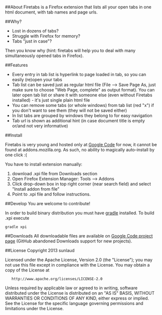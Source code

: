 ##About
Firetabs is a Firefox extension that lists all your open tabs in one html document, with tab names and page urls.


##Why?
* Lost in dozens of tabs?
* Struggle with Firefox for memory?
* Tabs "just in case"?

Then you know why (hint: firetabs will help you to deal with many simultaneously opened tabs in Firefox).

##Features
* Every entry in tab list is hyperlink to page loaded in tab, so you can easily (re)open your tabs
* Tab list can be saved just as regular html file (File --> Save Page As, just make sure to choose "Web Page, complete" as output format). You can later open tab list or share it with someone else (even without Firetabs installed) - it's just single plain html file
* You can remove some tabs (or whole windows) from tab list (red "x") if you don't want to see them (they will not be saved either)
* In list tabs are grouped by windows they belong to for easy navigation
* Tab url is shown as additional hint (in case document title is empty or/and not very informative)

##Install

Firetabs is very young and hosted only at <a href="http://code.google.com/p/firetabs-extension/downloads/list">Google Code</a> for now, it cannot be found at addons.mozilla.org. As such, no ability to magically auto-install by one click :(

You have to install extension manually:

1. download .xpi file from Downloads section
2. Open Firefox Extension Manager: Tools --> Addons
3. Click drop-down box in top right corner (near search field) and select "Install addon from file"
4. Point to .xpi file and follow instructions.

##Develop
You are welcome to contribute!

In order to build binary distribution you must have <a href="http://www.gradle.org">gradle</a> installed.
To build .xpi execute

    gradle xpi

##Downloads
All downloadable files are available on <a href="http://code.google.com/p/firetabs-extension/downloads/list">Google Code project page</a> (GitHub abandoned Downloads support for new projects).

##License
   Copyright 2013 sunlaud

   Licensed under the Apache License, Version 2.0 (the "License");
   you may not use this file except in compliance with the License.
   You may obtain a copy of the License at

       http://www.apache.org/licenses/LICENSE-2.0

   Unless required by applicable law or agreed to in writing, software
   distributed under the License is distributed on an "AS IS" BASIS,
   WITHOUT WARRANTIES OR CONDITIONS OF ANY KIND, either express or implied.
   See the License for the specific language governing permissions and
   limitations under the License.
